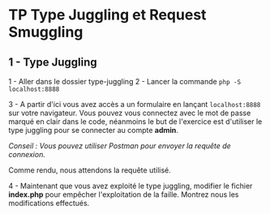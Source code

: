 # TP Type Juggling et Request Smuggling

## 1 - Type Juggling

1 - Aller dans le dossier type-juggling
2 - Lancer la commande ``php -S localhost:8888``

3 - A partir d'ici vous avez accès a un formulaire en lançant ``localhost:8888`` sur votre navigateur.
Vous pouvez vous connectez avec le mot de passe marqué en clair dans le code, néanmoins le but de l'exercice est d'utiliser le type juggling pour se connecter au compte **admin**.

*Conseil : Vous pouvez utiliser Postman pour envoyer la requête de connexion.*

Comme rendu, nous attendons la requête utilisé.


4 - Maintenant que vous avez exploité le type juggling, modifier le fichier **index.php** pour empêcher l'exploitation de la faille. 
Montrez nous les modifications effectués.
